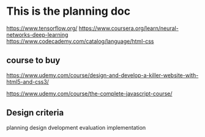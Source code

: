 # This is the planning doc

https://www.tensorflow.org/
https://www.coursera.org/learn/neural-networks-deep-learning
https://www.codecademy.com/catalog/language/html-css

## course to buy
https://www.udemy.com/course/design-and-develop-a-killer-website-with-html5-and-css3/

https://www.udemy.com/course/the-complete-javascript-course/

## Design criteria
planning
design
dvelopment
evaluation
implementation
